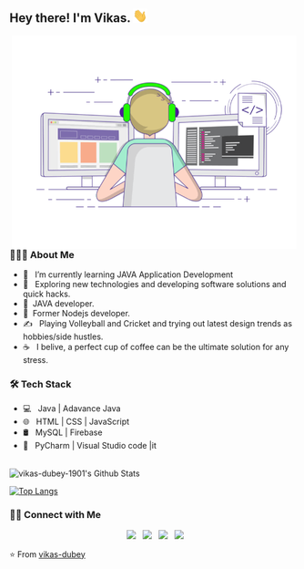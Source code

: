 <h2> Hey there! I'm Vikas. <img src="https://github.com/vikas-dubey-1901/vikas-dubey-1901/blob/master/Hi.gif" width="25"></h2>
<img align="right" alt="GIF" src="https://github.com/vikas-dubey-1901/vikas-dubey-1901/blob/master/gif3.gif" width="500"/>

<h3> 👨🏻‍💻 About Me </h3>

- 🔭 &nbsp; I’m currently learning JAVA Application Development
- 🤔 &nbsp; Exploring new technologies and developing software solutions and quick hacks.
- 💼 &nbsp;JAVA developer.
- 💼 &nbsp;Former Nodejs developer.
- ✍️ &nbsp; Playing Volleyball and Cricket and trying out latest design trends as hobbies/side hustles.
- ☕ &nbsp; I belive, a perfect cup of coffee can be the ultimate solution for any stress. 

<h3>🛠 Tech Stack</h3>

- 💻 &nbsp; Java | Adavance Java 
- 🌐 &nbsp; HTML | CSS | JavaScript 
- 🛢 &nbsp; MySQL | Firebase 
- 🔧 &nbsp; PyCharm | Visual Studio code |it


<br>

<img align="center" src="https://github-readme-stats.vercel.app/api?username=vikas-dubey-1901&include_all_commits=true&count_private=true&show_icons=true&line_height=20&title_color=7A7ADB&icon_color=2234AE&text_color=D3D3D3&bg_color=0,000000,130F40" alt="vikas-dubey-1901's Github Stats">

</br>

[![Top Langs](https://github-readme-stats.vercel.app/api/top-langs/?username=vikas-dubey-1901&layout=compact&text_color=daf7dc&bg_color=151515)](https://github.com/vikas-dubey-1901/github-readme-stats)


<h3> 🤝🏻 Connect with Me </h3>

<p align="center">
&nbsp; <a href="https://twitter.com/vikasdu76158147" target="_blank" rel="noopener noreferrer"><img src="https://img.icons8.com/plasticine/100/000000/twitter.png" width="50" /></a>  
&nbsp; <a href="https://www.instagram.com/vikas_dubey_404/" target="_blank" rel="noopener noreferrer"><img src="https://img.icons8.com/plasticine/100/000000/instagram-new.png" width="50" /></a>  
&nbsp; <a href="https://www.linkedin.com/in/vikas-dubey-366377175/" target="_blank" rel="noopener noreferrer"><img src="https://img.icons8.com/plasticine/100/000000/linkedin.png" width="50" /></a>
&nbsp; <a href="mailto:dubey.vikas5003@gmail.com" target="_blank" rel="noopener noreferrer"><img src="https://img.icons8.com/plasticine/100/000000/gmail.png"  width="50" /></a>
</p>

⭐️ From [vikas-dubey](https://github.com/vikas-dubey-1901)
